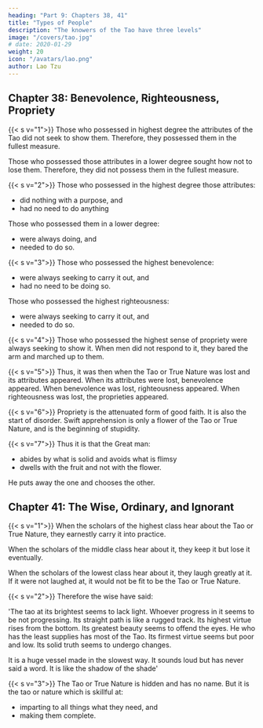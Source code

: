 ```yaml
---
heading: "Part 9: Chapters 38, 41"
title: "Types of People"
description: "The knowers of the Tao have three levels"
image: "/covers/tao.jpg"
# date: 2020-01-29
weight: 20
icon: "/avatars/lao.png"
author: Lao Tzu
---
```





## Chapter 38: Benevolence, Righteousness, Propriety

{{< s v="1">}} Those who possessed in highest degree the attributes of the Tao did not seek to show them. Therefore, they possessed them in the fullest measure. 

Those who possessed those attributes in a lower degree sought how not to lose them. Therefore, they did not possess them in the fullest measure.


{{< s v="2">}} Those who possessed in the highest degree those attributes:
- did nothing with a purpose, and 
- had no need to do anything

Those who possessed them in a lower degree:
- were always doing, and
- needed to do so.


{{< s v="3">}} Those who possessed the highest benevolence:
- were always seeking to carry it out, and
- had no need to be doing so. 

Those who possessed the highest righteousness:
- were always seeking to carry it out, and
- needed to do so.


{{< s v="4">}} Those who possessed the highest sense of propriety were always seeking to show it. When men did not respond to it, they bared the arm and marched up to them.


{{< s v="5">}} Thus, it was then when the Tao or True Nature was lost and its attributes appeared. When its attributes were lost, benevolence appeared. When benevolence was lost, righteousness appeared. When righteousness was lost, the proprieties appeared.



{{< s v="6">}} Propriety is the attenuated form of <!-- leal-heartedness and --> good faith. It is also the start of disorder. Swift apprehension is only a flower of the Tao or True Nature, and is the beginning of stupidity.


{{< s v="7">}} Thus it is that the Great man:
- abides by what is solid and avoids what is flimsy
- dwells with the fruit and not with the flower. 

He puts away the one and chooses the other.



## Chapter 41: The Wise, Ordinary, and Ignorant

{{< s v="1">}} When the scholars of the highest class hear about the Tao or True Nature, they earnestly carry it into practice. 

When the scholars of the middle class hear about it, they keep it but lose it eventually. 

When the scholars of the lowest class hear about it, they laugh greatly at it. If it were not laughed at, it would not be fit to be the Tao or True Nature.


{{< s v="2">}} Therefore the wise have said:<!--  sentence-makers have thus expressed themselves:— -->

'The tao at its brightest seems to lack light.
Whoever progress in it seems to be not progressing.
Its straight path is like a rugged track.
Its highest virtue rises from the bottom.
Its greatest beauty seems to offend the eyes.
He who has the least supplies has most of the Tao.
Its firmest virtue seems but poor and low.
Its solid truth seems to undergo changes.
<!-- Its largest square doth yet no corner show -->
It is a huge vessel made in the slowest way.
It sounds loud but has never said a word.
It is like the shadow of the shade<!-- A semblance great, the shadow of a shade. -->'


{{< s v="3">}} The Tao or True Nature is hidden and has no name. But it is the tao or nature which is skillful at:
- imparting to all things what they need, and 
- making them complete.
